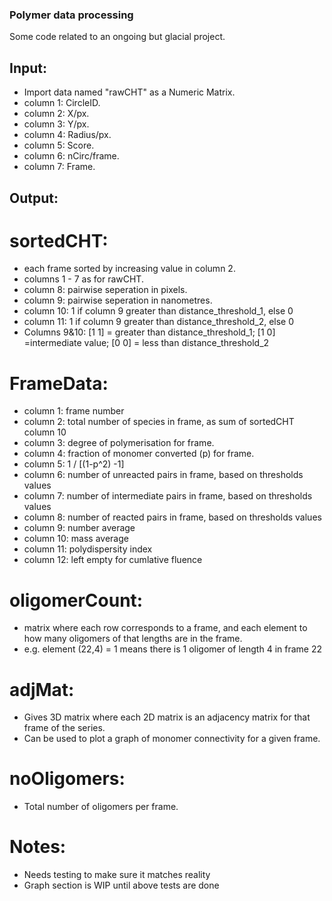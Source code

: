 ### Polymer data processing

Some code related to an ongoing but glacial project. 

## Input: 
  - Import data named "rawCHT" as a Numeric Matrix.
  - column 1: CircleID.
  - column 2: X/px.
  - column 3: Y/px.
  - column 4: Radius/px.
  - column 5: Score.
  - column 6: nCirc/frame.
  - column 7: Frame.
## Output: 
# sortedCHT: 
  - each frame sorted by increasing value in column 2.
  - columns 1 - 7 as for rawCHT.
  - column 8: pairwise seperation in pixels.
  - column 9: pairwise seperation in nanometres.
  - column 10: 1 if column 9 greater than distance_threshold_1, else 0
  - column 11: 1 if column 9 greater than distance_threshold_2, else 0
  - Columns 9&10: \[1 1\] = greater than distance_threshold_1; \[1 0] =intermediate value; \[0 0] = less than distance_threshold_2
# FrameData: 
  - column 1: frame number 
  - column 2: total number of species in frame, as sum of sortedCHT column 10
  - column 3: degree of polymerisation for frame.
  - column 4: fraction of monomer converted (p) for frame.
  - column 5: 1 \/ \[(1-p^2) -1]
  - column 6: number of unreacted pairs in frame, based on thresholds values
  - column 7: number of intermediate pairs in frame, based on thresholds values
  - column 8: number of reacted pairs in frame, based on thresholds values
  - column 9: number average
  - column 10: mass average
  - column 11: polydispersity index
  - column 12: left empty for cumlative fluence
# oligomerCount: 
  - matrix where each row corresponds to a frame, and each element to how many oligomers of that lengths are in the frame. 
  - e.g. element (22,4) = 1 means there is 1 oligomer of length 4 in frame 22
# adjMat: 
  - Gives 3D matrix where each 2D matrix is an adjacency matrix for that frame of the series.
  - Can be used to plot a graph of monomer connectivity for a given frame.
# noOligomers: 
  - Total number of oligomers per frame.

# Notes: 
  - Needs testing to make sure it matches reality
  - Graph section is WIP until above tests are done